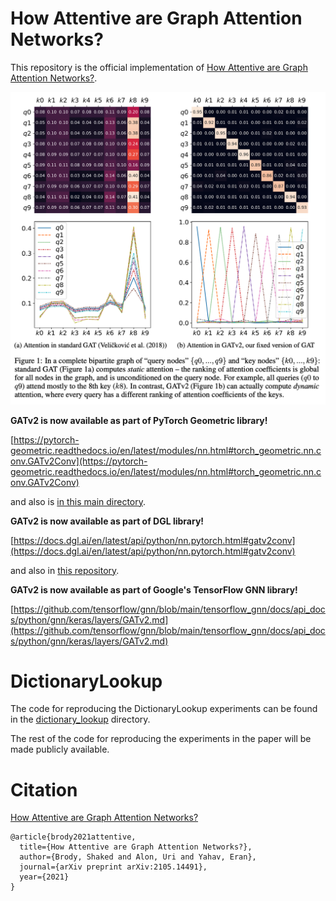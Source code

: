 # How Attentive are Graph Attention Networks?

This repository is the official implementation of [How Attentive are Graph Attention Networks?](https://arxiv.org/pdf/2105.14491.pdf). 

![alt text](images/fig1.png "Figure 1 from the paper")

**GATv2 is now available as part of PyTorch Geometric library!** 

[https://pytorch-geometric.readthedocs.io/en/latest/modules/nn.html#torch_geometric.nn.conv.GATv2Conv](https://pytorch-geometric.readthedocs.io/en/latest/modules/nn.html#torch_geometric.nn.conv.GATv2Conv)

and also is [in this main directory](gatv2_conv_PyG.py).

**GATv2 is now available as part of DGL library!** 

[https://docs.dgl.ai/en/latest/api/python/nn.pytorch.html#gatv2conv](https://docs.dgl.ai/en/latest/api/python/nn.pytorch.html#gatv2conv)

and also in [this repository](gatv2_conv_DGL.py).

**GATv2 is now available as part of Google's TensorFlow GNN library!** 

[https://github.com/tensorflow/gnn/blob/main/tensorflow_gnn/docs/api_docs/python/gnn/keras/layers/GATv2.md](https://github.com/tensorflow/gnn/blob/main/tensorflow_gnn/docs/api_docs/python/gnn/keras/layers/GATv2.md)

# DictionaryLookup

The code for reproducing the DictionaryLookup experiments can be found in the [dictionary_lookup](dictionary_lookup/README.md) directory.


The rest of the code for reproducing the experiments in the paper will be made publicly available.

# Citation
[How Attentive are Graph Attention Networks?](https://arxiv.org/pdf/2105.14491.pdf)
```
@article{brody2021attentive,
  title={How Attentive are Graph Attention Networks?},
  author={Brody, Shaked and Alon, Uri and Yahav, Eran},
  journal={arXiv preprint arXiv:2105.14491},
  year={2021}
}
```







